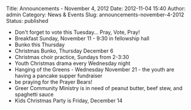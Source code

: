 Title: Announcements - November 4, 2012
Date: 2012-11-04 15:40
Author: admin
Category: News &amp; Events
Slug: announcements-november-4-2012
Status: published

-   Don't forget to vote this Tuesday... Pray, Vote, Pray!
-   Breakfast Sunday, November 11 - 9:30 in fellowship hall
-   Bunko this Thursday
-   Christmas Bunko, Thursday December 6
-   Christmas choir practice, Sundays from 2-3:30
-   Youth Christmas drama every Wednesday night
-   Hanging of the Greens - Wednesday November 21 - the youth are having
    a pancake supper fundraiser
-   be praying for the Prayer Bears!
-   Greer Community Ministry is in need of peanut butter, beef stew, and
    spaghetti sauce
-   Kids Christmas Party is Friday, December 14

 
